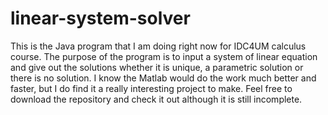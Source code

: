 # linear-system-solver

This is the Java program that I am doing right now for IDC4UM calculus course. 
The purpose of the program is to input a system of linear equation and give out the solutions whether it is unique, a parametric solution or there is no solution.
I know the Matlab would do the work much better and faster, but I do find it a really interesting project to make. 
Feel free to download the repository and check it out although it is still incomplete.
